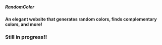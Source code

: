 ##### RandomColor
#### An elegant website that generates random colors, finds complementary colors, and more!
### Still in progress!!